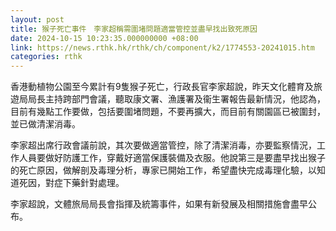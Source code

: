 ```yaml
---
layout: post
title: 猴子死亡事件　李家超稱需圍堵問題適當管控並盡早找出致死原因
date: 2024-10-15 10:23:35.000000000 +08:00
link: https://news.rthk.hk/rthk/ch/component/k2/1774553-20241015.htm
categories: rthk
---
```


香港動植物公園至今累計有9隻猴子死亡，行政長官李家超說，昨天文化體育及旅遊局局長主持跨部門會議，聽取康文署、漁護署及衞生署報告最新情況，他認為，目前有幾點工作要做，包括要圍堵問題，不要再擴大，而目前有關園區已被圍封，並已做清潔消毒。

李家超出席行政會議前說，其次要做適當管控，除了清潔消毒，亦要監察情況，工作人員要做好防護工作，穿戴好適當保護裝備及衣服。他說第三是要盡早找出猴子的死亡原因，做解剖及毒理分析，專家已開始工作，希望盡快完成毒理化驗，以知道死因，對症下藥針對處理。

李家超說，文體旅局局長會指揮及統籌事件，如果有新發展及相關措施會盡早公布。
